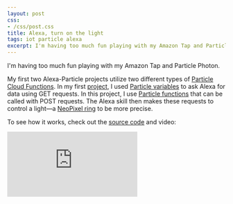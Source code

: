 ```yaml
---
layout: post
css:
- /css/post.css
title: Alexa, turn on the light
tags: iot particle alexa
excerpt: I'm having too much fun playing with my Amazon Tap and Particle Photon. My first two Alexa-Particle projects utilize two different types of Particle Cloud Functions. In my first project, I used Particle variables to ask Alexa for data using GET requests. In this project, I use Particle functions that can be called with POST requests. The Alexa skill then makes these requests to control a light&mdash;a NeoPixel ring to be more precise....
---
```


I'm having too much fun playing with my Amazon Tap and Particle Photon.

My first two Alexa-Particle projects utilize two different types of [Particle Cloud Functions](https://docs.particle.io/reference/firmware/photon/#cloud-functions). In my first [project](/projects/particle-weather-station-alexa/), I used [Particle variables](https://docs.particle.io/reference/firmware/photon/#particle-variable-) to ask Alexa for data using GET requests. In this project, I use [Particle functions](https://docs.particle.io/reference/firmware/photon/#particle-function-) that can be called with POST requests. The Alexa skill then makes these requests to control a light&mdash;a [NeoPixel ring](https://www.adafruit.com/products/2856) to be more precise.

To see how it works, check out the [source code](https://github.com/drejkim/particle-light-alexa) and video:

<div class="video-container">
  <iframe src="https://www.youtube.com/embed/y9VvusYF1sg" frameborder="0" allowfullscreen=""></iframe>
</div>
